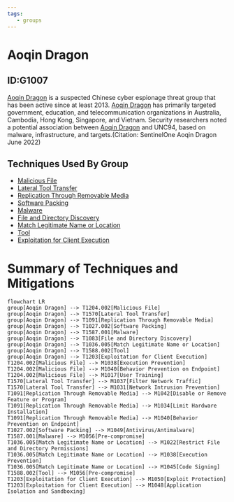 ```yaml
---
tags:
   - groups
---
```

# Aoqin Dragon
## ID:G1007
[Aoqin Dragon](/mitre/groups/G1007) is a suspected Chinese cyber espionage threat group that has been active since at least 2013. [Aoqin Dragon](/mitre/groups/G1007) has primarily targeted government, education, and telecommunication organizations in Australia, Cambodia, Hong Kong, Singapore, and Vietnam. Security researchers noted a potential association between [Aoqin Dragon](/mitre/groups/G1007) and UNC94, based on malware, infrastructure, and targets.(Citation: SentinelOne Aoqin Dragon June 2022)
## Techniques Used By Group
* [Malicious File](/mitre/techniques/T1204/002)
* [Lateral Tool Transfer](/mitre/techniques/T1570)
* [Replication Through Removable Media](/mitre/techniques/T1091)
* [Software Packing](/mitre/techniques/T1027/002)
* [Malware](/mitre/techniques/T1587/001)
* [File and Directory Discovery](/mitre/techniques/T1083)
* [Match Legitimate Name or Location](/mitre/techniques/T1036/005)
* [Tool](/mitre/techniques/T1588/002)
* [Exploitation for Client Execution](/mitre/techniques/T1203)

# Summary of Techniques and Mitigations
```mermaid
flowchart LR
group[Aoqin Dragon] --> T1204.002[Malicious File]
group[Aoqin Dragon] --> T1570[Lateral Tool Transfer]
group[Aoqin Dragon] --> T1091[Replication Through Removable Media]
group[Aoqin Dragon] --> T1027.002[Software Packing]
group[Aoqin Dragon] --> T1587.001[Malware]
group[Aoqin Dragon] --> T1083[File and Directory Discovery]
group[Aoqin Dragon] --> T1036.005[Match Legitimate Name or Location]
group[Aoqin Dragon] --> T1588.002[Tool]
group[Aoqin Dragon] --> T1203[Exploitation for Client Execution]
T1204.002[Malicious File] --> M1038[Execution Prevention]
T1204.002[Malicious File] --> M1040[Behavior Prevention on Endpoint]
T1204.002[Malicious File] --> M1017[User Training]
T1570[Lateral Tool Transfer] --> M1037[Filter Network Traffic]
T1570[Lateral Tool Transfer] --> M1031[Network Intrusion Prevention]
T1091[Replication Through Removable Media] --> M1042[Disable or Remove Feature or Program]
T1091[Replication Through Removable Media] --> M1034[Limit Hardware Installation]
T1091[Replication Through Removable Media] --> M1040[Behavior Prevention on Endpoint]
T1027.002[Software Packing] --> M1049[Antivirus/Antimalware]
T1587.001[Malware] --> M1056[Pre-compromise]
T1036.005[Match Legitimate Name or Location] --> M1022[Restrict File and Directory Permissions]
T1036.005[Match Legitimate Name or Location] --> M1038[Execution Prevention]
T1036.005[Match Legitimate Name or Location] --> M1045[Code Signing]
T1588.002[Tool] --> M1056[Pre-compromise]
T1203[Exploitation for Client Execution] --> M1050[Exploit Protection]
T1203[Exploitation for Client Execution] --> M1048[Application Isolation and Sandboxing]
```